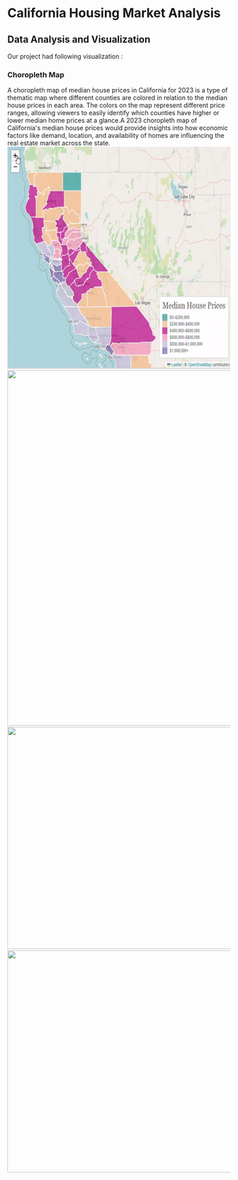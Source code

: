 # California Housing Market Analysis
## Data Analysis and Visualization 
Our project had following visualization :
### Choropleth Map 
A choropleth map of median house prices in California for 2023 is a type of thematic map where different counties are colored in relation to the median house prices in each area. The colors on the map represent different price ranges, allowing viewers to easily identify which counties have higher or lower median home prices at a glance.A 2023 choropleth map of California's median house prices would provide insights into how economic factors like demand, location, and availability of homes are influencing the real estate market across the state.
<img src="team_subprime/img/medianhousing.gif" height="500" width="900" />
<img src="team_subprime/img/indicator.mp4" height="800" width="900" />
<img src="team_subprime/img/slider.mp4" height="500" width="900" />
<img src="team_subprime/img/bubblemarker.mp4" height="500" width="900" />
